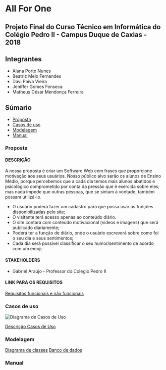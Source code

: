 # All For One

## Projeto Final do Curso Técnico em Informática do Colégio Pedro II - Campus Duque de Caxias - 2018

## Integrantes

 - Alana Porto Nunes
 - Beatriz Melo Fernandes
 - Davi Paiva Vieira
 - Jeniffer Gomes Fonseca
 - Matheus César Mendonça Ferreira
 
## Súmario

- [Proposta](#proposta)
- [Casos de uso](#casos-de-uso)
- [Modelagem](#modelagem)
- [Manual](#manual)

### Proposta

#### DESCRIÇÂO

A nossa proposta é criar um Software Web com frases que proporcione motivação aos seus usuários. Nosso público alvo serão os alunos de Ensino Médio, porque percebemos que a cada dia temos mais alunos abatidos e psicológico comprometido por conta da pressão que é exercida sobre eles; mas nada impede que outras pessoas, que se sintam à vontade, também possam utilizá-lo. 

- O usuário poderá fazer um cadastro para que possa usar as funções disponibilizadas pelo site;
- O visitante terá acesso apenas ao conteúdo diário.
- O site contará com conteúdo motivacional (vídeos e imagens) que será publicado diariamente;
- Poderá ter a função de diário, onde o usuário escreverá sobre como foi o seu dia e seus sentimentos;
- Cada dia será possível classificar o seu humor/sentimento de acordo com um emoji;

#### STAKEHOLDERS
 
- Gabriel Araújo - Professor do Colégio Pedro II  

#### LINK PARA OS REQUISITOS  

[Requisitos funcionais e não funcionais](https://github.com/cp2-dc-info-projeto-final-2018/requisitos-jambd/blob/master/REQUISITOS.md)

### Casos de uso 

![Diagrama de Casos de Uso](Documentação/diagramacasosdeuso.png)

[Descrição Casos de Uso](https://github.com/cp2-dc-info-projeto-final-2018/requisitos-jambd/blob/master/casosdeuso.md )

### Modelagem 

[Diagrama de classes]( )
[Banco de dados]( )

### Manual 
